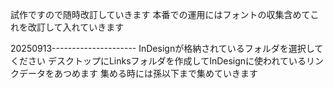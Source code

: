 試作ですので随時改訂していきます
本番での運用にはフォントの収集含めてこれを改訂して入れていきます

20250913---------------------
InDesignが格納されているフォルダを選択してください
デスクトップにLinksフォルダを作成してInDesignに使われているリンクデータをあつめます
集める時には孫以下まで集めていきます
